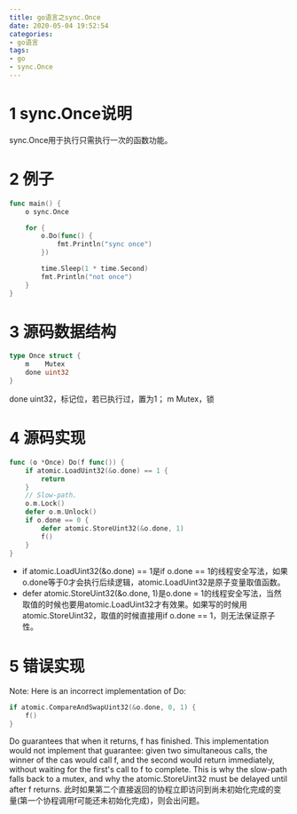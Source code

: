 ```yaml
---
title: go语言之sync.Once
date: 2020-05-04 19:52:54
categories:
- go语言
tags:
- go
- sync.Once
---
```


# 1 sync.Once说明
sync.Once用于执行只需执行一次的函数功能。

# 2 例子
```go
func main() {
	o sync.Once

	for {
		o.Do(func() {
			fmt.Println("sync once")
		})

		time.Sleep(1 * time.Second)
		fmt.Println("not once")
	}
}
```
# 3 源码数据结构
```go
type Once struct {
	m    Mutex
	done uint32
}
```
done uint32，标记位，若已执行过，置为1；
m Mutex，锁

# 4 源码实现
```go
func (o *Once) Do(f func()) {
	if atomic.LoadUint32(&o.done) == 1 {
		return
	}
	// Slow-path.
	o.m.Lock()
	defer o.m.Unlock()
	if o.done == 0 {
		defer atomic.StoreUint32(&o.done, 1)
		f()
	}
}
```

* if atomic.LoadUint32(&o.done) == 1是if o.done == 1的线程安全写法，如果o.done等于0才会执行后续逻辑，atomic.LoadUint32是原子变量取值函数。
* defer atomic.StoreUint32(&o.done, 1)是o.done = 1的线程安全写法，当然取值的时候也要用atomic.LoadUint32才有效果。如果写的时候用atomic.StoreUint32，取值的时候直接用if o.done == 1，则无法保证原子性。

# 5 错误实现
Note: Here is an incorrect implementation of Do:
```go
if atomic.CompareAndSwapUint32(&o.done, 0, 1) {
    f()
}
```
Do guarantees that when it returns, f has finished. This implementation would not implement that guarantee:
given two simultaneous calls, the winner of the cas would call f, and the second would return immediately, without waiting for the first's call to f to complete. This is why the slow-path falls back to a mutex, and why the atomic.StoreUint32 must be delayed until after f returns. 此时如果第二个直接返回的协程立即访问到尚未初始化完成的变量(第一个协程调用f可能还未初始化完成)，则会出问题。
